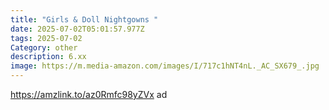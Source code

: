 ```yaml
---
title: "Girls & Doll Nightgowns "
date: 2025-07-02T05:01:57.977Z
tags: 2025-07-02
Category: other
description: 6.xx
image: https://m.media-amazon.com/images/I/717c1hNT4nL._AC_SX679_.jpg
---
```

https://amzlink.to/az0Rmfc98yZVx ad